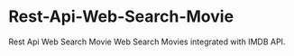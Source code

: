 # Rest-Api-Web-Search-Movie
Rest Api Web Search Movie
Web Search Movies integrated with IMDB API. 

